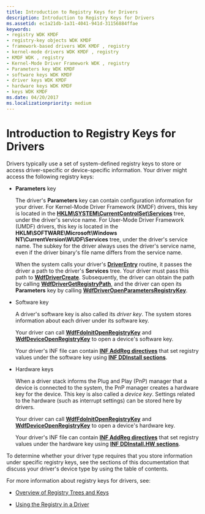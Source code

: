 ```yaml
---
title: Introduction to Registry Keys for Drivers
description: Introduction to Registry Keys for Drivers
ms.assetid: ec1a21db-1a31-4041-941d-31156884ffae
keywords:
- registry WDK KMDF
- registry-key objects WDK KMDF
- framework-based drivers WDK KMDF , registry
- kernel-mode drivers WDK KMDF , registry
- KMDF WDK , registry
- Kernel-Mode Driver Framework WDK , registry
- Parameters key WDK KMDF
- software keys WDK KMDF
- driver keys WDK KMDF
- hardware keys WDK KMDF
- keys WDK KMDF
ms.date: 04/20/2017
ms.localizationpriority: medium
---
```


# Introduction to Registry Keys for Drivers


Drivers typically use a set of system-defined registry keys to store or access driver-specific or device-specific information. Your driver might access the following registry keys:

-   **Parameters** key

    The driver's **Parameters** key can contain configuration information for your driver. For Kernel-Mode Driver Framework (KMDF) drivers, this key is located in the [**HKLM\\SYSTEM\\CurrentControlSet\\Services**](../install/hklm-system-currentcontrolset-services-registry-tree.md) tree, under the driver's service name. For User-Mode Driver Framework (UMDF) drivers, this key is located in the **HKLM\\SOFTWARE\\Microsoft\\Windows NT\\CurrentVersion\\WUDF\\Services** tree, under the driver's service name. The subkey for the driver always uses the driver's service name, even if the driver binary's file name differs from the service name.

    When the system calls your driver's [**DriverEntry**](./driverentry-for-kmdf-drivers.md) routine, it passes the driver a path to the driver's **Services** tree. Your driver must pass this path to [**WdfDriverCreate**](/windows-hardware/drivers/ddi/wdfdriver/nf-wdfdriver-wdfdrivercreate). Subsequently, the driver can obtain the path by calling [**WdfDriverGetRegistryPath**](/windows-hardware/drivers/ddi/wdfdriver/nf-wdfdriver-wdfdrivergetregistrypath), and the driver can open its **Parameters** key by calling [**WdfDriverOpenParametersRegistryKey**](/windows-hardware/drivers/ddi/wdfdriver/nf-wdfdriver-wdfdriveropenparametersregistrykey).

-   Software key

    A driver's software key is also called its *driver key*. The system stores information about each driver under its software key.

    Your driver can call [**WdfFdoInitOpenRegistryKey**](/windows-hardware/drivers/ddi/wdffdo/nf-wdffdo-wdffdoinitopenregistrykey) and [**WdfDeviceOpenRegistryKey**](/windows-hardware/drivers/ddi/wdfdevice/nf-wdfdevice-wdfdeviceopenregistrykey) to open a device's software key.

    Your driver's INF file can contain [**INF AddReg directives**](../install/inf-addreg-directive.md) that set registry values under the software key using [**INF DDInstall sections**](../install/inf-ddinstall-section.md).

-   Hardware keys

    When a driver stack informs the Plug and Play (PnP) manager that a device is connected to the system, the PnP manager creates a hardware key for the device. This key is also called a *device key*. Settings related to the hardware (such as interrupt settings) can be stored here by drivers.

    Your driver can call [**WdfFdoInitOpenRegistryKey**](/windows-hardware/drivers/ddi/wdffdo/nf-wdffdo-wdffdoinitopenregistrykey) and [**WdfDeviceOpenRegistryKey**](/windows-hardware/drivers/ddi/wdfdevice/nf-wdfdevice-wdfdeviceopenregistrykey) to open a device's hardware key.

    Your driver's INF file can contain [**INF AddReg directives**](../install/inf-addreg-directive.md) that set registry values under the hardware key using [**INF DDInstall.HW sections**](../install/inf-ddinstall-hw-section.md).

To determine whether your driver type requires that you store information under specific registry keys, see the sections of this documentation that discuss your driver's device type by using the table of contents.

For more information about registry keys for drivers, see:

-   [Overview of Registry Trees and Keys](../install/overview-of-registry-trees-and-keys.md)

-   [Using the Registry in a Driver](../kernel/registry-key-object-routines.md)

